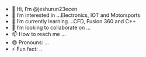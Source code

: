 - 👋 Hi, I’m @jeshurun23ecen
- 👀 I’m interested in ...Electronics, IOT and Motorsports
- 🌱 I’m currently learning ...CFD, Fusion 360 and C++
- 💞️ I’m looking to collaborate on ...
- 📫 How to reach me ...
- 😄 Pronouns: ...
- ⚡ Fun fact: ..

<!---
jeshurun23ecen/jeshurun23ecen is a ✨ special ✨ repository because its `README.md` (this file) appears on your GitHub profile.
You can click the Preview link to take a look at your changes.
--->
